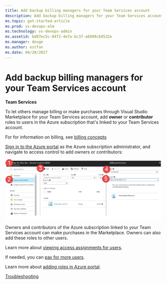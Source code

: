 ```yaml
---
title: Add backup billing managers for your Team Services account
description: Add backup billing managers for your Team Services account
ms.topic: get-started-article
ms.prod: vs-devops-alm
ms.technology: vs-devops-admin
ms.assetid: bd87ec5c-84f2-4efa-bc37-a6999cb9532e
ms.manager: douge
ms.author: estfan
ms.date: 04/28/2017
---
```


#  Add backup billing managers for your Team Services account

**Team Services**



To let others manage billing or make purchases through Visual Studio Marketplace for your Team Services account, 
add **owner** or **contributor** roles to users in the Azure subscription that's linked to your Team Services account.

For for information on billing, see [billing concepts](billing-concepts.md)


[Sign in to the Azure portal](https://portal.azure.com/) as the Azure subscription administrator, and navigate to access control to add owners or contributors:

![access control adding owners and contributors](_img/set-up-billing/ap-add-owncontrib.png)

Owners and contributors of the Azure subscription linked to your Team Services account can make purchases in the 
Marketplace.  Owners can also add these roles to other users.

Learn more about [viewing access assignments for users](https://docs.microsoft.com/en-us/azure/active-directory/role-based-access-control-manage-assignments#view-access-assignments).

If needed, you can [pay for more users](buy-basic-access-add-team-services-users.md).

Learn more about [adding roles in Azure portal](https://docs.microsoft.com/en-us/azure/active-directory/role-based-access-control-configure#add-access).


[Troubleshooting](faq-billing-setup.md)
